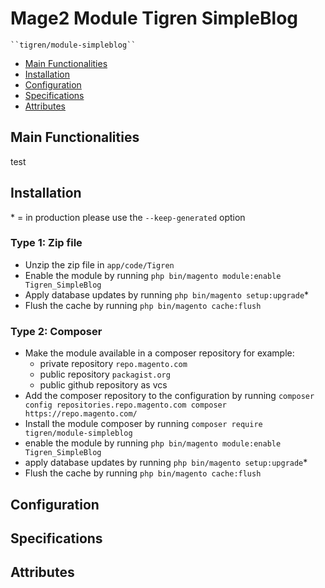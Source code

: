 # Mage2 Module Tigren SimpleBlog

    ``tigren/module-simpleblog``

 - [Main Functionalities](#markdown-header-main-functionalities)
 - [Installation](#markdown-header-installation)
 - [Configuration](#markdown-header-configuration)
 - [Specifications](#markdown-header-specifications)
 - [Attributes](#markdown-header-attributes)


## Main Functionalities
test

## Installation
\* = in production please use the `--keep-generated` option

### Type 1: Zip file

 - Unzip the zip file in `app/code/Tigren`
 - Enable the module by running `php bin/magento module:enable Tigren_SimpleBlog`
 - Apply database updates by running `php bin/magento setup:upgrade`\*
 - Flush the cache by running `php bin/magento cache:flush`

### Type 2: Composer

 - Make the module available in a composer repository for example:
    - private repository `repo.magento.com`
    - public repository `packagist.org`
    - public github repository as vcs
 - Add the composer repository to the configuration by running `composer config repositories.repo.magento.com composer https://repo.magento.com/`
 - Install the module composer by running `composer require tigren/module-simpleblog`
 - enable the module by running `php bin/magento module:enable Tigren_SimpleBlog`
 - apply database updates by running `php bin/magento setup:upgrade`\*
 - Flush the cache by running `php bin/magento cache:flush`


## Configuration




## Specifications




## Attributes



